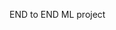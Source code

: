 END to END ML project


<!-- echo "# ML_Project" >> README.md
git init
git add README.md
git commit -m "first commit"
git branch -M main
git remote add origin https://github.com/ArvindVasa14/ML_Project.git
git push -u origin main -->